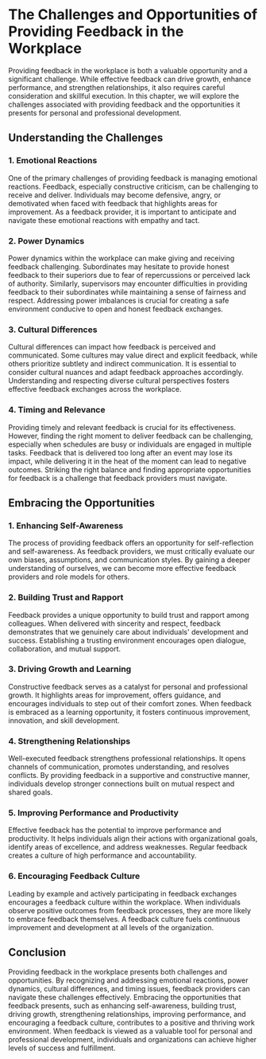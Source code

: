 The Challenges and Opportunities of Providing Feedback in the Workplace
==================================================================================

Providing feedback in the workplace is both a valuable opportunity and a significant challenge. While effective feedback can drive growth, enhance performance, and strengthen relationships, it also requires careful consideration and skillful execution. In this chapter, we will explore the challenges associated with providing feedback and the opportunities it presents for personal and professional development.

Understanding the Challenges
----------------------------

### **1. Emotional Reactions**

One of the primary challenges of providing feedback is managing emotional reactions. Feedback, especially constructive criticism, can be challenging to receive and deliver. Individuals may become defensive, angry, or demotivated when faced with feedback that highlights areas for improvement. As a feedback provider, it is important to anticipate and navigate these emotional reactions with empathy and tact.

### **2. Power Dynamics**

Power dynamics within the workplace can make giving and receiving feedback challenging. Subordinates may hesitate to provide honest feedback to their superiors due to fear of repercussions or perceived lack of authority. Similarly, supervisors may encounter difficulties in providing feedback to their subordinates while maintaining a sense of fairness and respect. Addressing power imbalances is crucial for creating a safe environment conducive to open and honest feedback exchanges.

### **3. Cultural Differences**

Cultural differences can impact how feedback is perceived and communicated. Some cultures may value direct and explicit feedback, while others prioritize subtlety and indirect communication. It is essential to consider cultural nuances and adapt feedback approaches accordingly. Understanding and respecting diverse cultural perspectives fosters effective feedback exchanges across the workplace.

### **4. Timing and Relevance**

Providing timely and relevant feedback is crucial for its effectiveness. However, finding the right moment to deliver feedback can be challenging, especially when schedules are busy or individuals are engaged in multiple tasks. Feedback that is delivered too long after an event may lose its impact, while delivering it in the heat of the moment can lead to negative outcomes. Striking the right balance and finding appropriate opportunities for feedback is a challenge that feedback providers must navigate.

Embracing the Opportunities
---------------------------

### **1. Enhancing Self-Awareness**

The process of providing feedback offers an opportunity for self-reflection and self-awareness. As feedback providers, we must critically evaluate our own biases, assumptions, and communication styles. By gaining a deeper understanding of ourselves, we can become more effective feedback providers and role models for others.

### **2. Building Trust and Rapport**

Feedback provides a unique opportunity to build trust and rapport among colleagues. When delivered with sincerity and respect, feedback demonstrates that we genuinely care about individuals' development and success. Establishing a trusting environment encourages open dialogue, collaboration, and mutual support.

### **3. Driving Growth and Learning**

Constructive feedback serves as a catalyst for personal and professional growth. It highlights areas for improvement, offers guidance, and encourages individuals to step out of their comfort zones. When feedback is embraced as a learning opportunity, it fosters continuous improvement, innovation, and skill development.

### **4. Strengthening Relationships**

Well-executed feedback strengthens professional relationships. It opens channels of communication, promotes understanding, and resolves conflicts. By providing feedback in a supportive and constructive manner, individuals develop stronger connections built on mutual respect and shared goals.

### **5. Improving Performance and Productivity**

Effective feedback has the potential to improve performance and productivity. It helps individuals align their actions with organizational goals, identify areas of excellence, and address weaknesses. Regular feedback creates a culture of high performance and accountability.

### **6. Encouraging Feedback Culture**

Leading by example and actively participating in feedback exchanges encourages a feedback culture within the workplace. When individuals observe positive outcomes from feedback processes, they are more likely to embrace feedback themselves. A feedback culture fuels continuous improvement and development at all levels of the organization.

Conclusion
----------

Providing feedback in the workplace presents both challenges and opportunities. By recognizing and addressing emotional reactions, power dynamics, cultural differences, and timing issues, feedback providers can navigate these challenges effectively. Embracing the opportunities that feedback presents, such as enhancing self-awareness, building trust, driving growth, strengthening relationships, improving performance, and encouraging a feedback culture, contributes to a positive and thriving work environment. When feedback is viewed as a valuable tool for personal and professional development, individuals and organizations can achieve higher levels of success and fulfillment.
